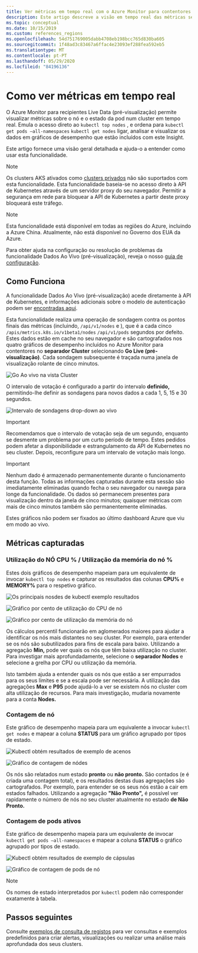 ```yaml
---
title: Ver métricas em tempo real com o Azure Monitor para contentores Microsoft Docs
description: Este artigo descreve a visão em tempo real das métricas sem usar kubectl com Azure Monitor para recipientes.
ms.topic: conceptual
ms.date: 10/15/2019
ms.custom: references_regions
ms.openlocfilehash: 54d751769005dabb4708eb198bcc765d830ba605
ms.sourcegitcommit: 1f48ad3c83467a6ffac4e23093ef288fea592eb5
ms.translationtype: MT
ms.contentlocale: pt-PT
ms.lasthandoff: 05/29/2020
ms.locfileid: "84196136"
---
```

# <a name="how-to-view-metrics-in-real-time"></a>Como ver métricas em tempo real

O Azure Monitor para recipientes Live Data (pré-visualização) permite visualizar métricas sobre o nó e o estado da pod num cluster em tempo real. Emula o acesso direto ao `kubectl top nodes` , e ordena para `kubectl get pods –all-namespaces` `kubectl get nodes` ligar, analisar e visualizar os dados em gráficos de desempenho que estão incluídos com este Insight. 

Este artigo fornece uma visão geral detalhada e ajuda-o a entender como usar esta funcionalidade.  

>[!NOTE]
>Os clusters AKS ativados como [clusters privados](https://azure.microsoft.com/updates/aks-private-cluster/) não são suportados com esta funcionalidade. Esta funcionalidade baseia-se no acesso direto à API de Kubernetes através de um servidor proxy do seu navegador. Permitir a segurança em rede para bloquear a API de Kubernetes a partir deste proxy bloqueará este tráfego. 

>[!NOTE]
>Esta funcionalidade está disponível em todas as regiões do Azure, incluindo a Azure China. Atualmente, não está disponível no Governo dos EUA da Azure.

Para obter ajuda na configuração ou resolução de problemas da funcionalidade Dados Ao Vivo (pré-visualização), reveja o nosso [guia de configuração](container-insights-livedata-setup.md).

## <a name="how-it-works"></a>Como Funciona 

A funcionalidade Dados Ao Vivo (pré-visualização) acede diretamente à API de Kubernetes, e informações adicionais sobre o modelo de autenticação podem ser [encontradas aqui](https://kubernetes.io/docs/concepts/overview/kubernetes-api/). 

Esta funcionalidade realiza uma operação de sondagem contra os pontos finais das métricas (incluindo, `/api/v1/nodes` e ), que é a cada cinco `/apis/metrics.k8s.io/v1beta1/nodes` `/api/v1/pods` segundos por defeito. Estes dados estão em cache no seu navegador e são cartografados nos quatro gráficos de desempenho incluídos no Azure Monitor para contentores no **separador Cluster** selecionando **Go Live (pré-visualização)**. Cada sondagem subsequente é traçada numa janela de visualização rolante de cinco minutos. 

![Go Ao vivo na vista Cluster](./media/container-insights-livedata-metrics/cluster-view-go-live-example-01.png)

O intervalo de votação é configurado a partir do intervalo **definido,** permitindo-lhe definir as sondagens para novos dados a cada 1, 5, 15 e 30 segundos. 

![Intervalo de sondagens drop-down ao vivo](./media/container-insights-livedata-metrics/cluster-view-polling-interval-dropdown.png)

>[!IMPORTANT]
>Recomendamos que o intervalo de votação seja de um segundo, enquanto se desmente um problema por um curto período de tempo. Estes pedidos podem afetar a disponibilidade e estrangulamento da API de Kubernetes no seu cluster. Depois, reconfigure para um intervalo de votação mais longo. 

>[!IMPORTANT]
>Nenhum dado é armazenado permanentemente durante o funcionamento desta função. Todas as informações capturadas durante esta sessão são imediatamente eliminadas quando fecha o seu navegador ou navega para longe da funcionalidade. Os dados só permanecem presentes para visualização dentro da janela de cinco minutos; quaisquer métricas com mais de cinco minutos também são permanentemente eliminadas.

Estes gráficos não podem ser fixados ao último dashboard Azure que viu em modo ao vivo.

## <a name="metrics-captured"></a>Métricas capturadas

### <a name="node-cpu-utilization---node-memory-utilization-"></a>Utilização do NÓ CPU % / Utilização da memória do nó % 

Estes dois gráficos de desempenho mapeiam para um equivalente de invocar `kubectl top nodes` e capturar os resultados das colunas **CPU%** e **MEMORY%** para o respetivo gráfico. 

![Os principais nosdes de kubectl exemplo resultados](./media/container-insights-livedata-metrics/kubectl-top-nodes-example.png)

![Gráfico por cento de utilização do CPU de nó](./media/container-insights-livedata-metrics/cluster-view-node-cpu-util.png)

![Gráfico por cento de utilização da memória do nó](./media/container-insights-livedata-metrics/cluster-view-node-memory-util.png)

Os cálculos percentil funcionarão em aglomerados maiores para ajudar a identificar os nós mais distantes no seu cluster. Por exemplo, para entender se os nós são subutilizados para fins de escala para baixo. Utilizando a agregação **Min,** pode ver quais os nós que têm baixa utilização no cluster. Para investigar mais aprofundadamente, selecione o **separador Nodes** e selecione a grelha por CPU ou utilização da memória.

Isto também ajuda a entender quais os nós que estão a ser empurrados para os seus limites e se a escala pode ser necessária. A utilização das agregações **Max** e **P95** pode ajudá-lo a ver se existem nós no cluster com alta utilização de recursos. Para mais investigação, mudaria novamente para a conta **Nodes.**

### <a name="node-count"></a>Contagem de nó

Este gráfico de desempenho mapeia para um equivalente a invocar `kubectl get nodes` e mapear a coluna **STATUS** para um gráfico agrupado por tipos de estado.

![Kubectl obtém resultados de exemplo de acenos](./media/container-insights-livedata-metrics/kubectl-get-nodes-example.png)

![Gráfico de contagem de nódes](./media/container-insights-livedata-metrics/cluster-view-node-count-01.png)

Os nós são relatados num estado **pronto** ou **não pronto.** São contados (e é criada uma contagem total), e os resultados destas duas agregações são cartografados.
Por exemplo, para entender se os seus nós estão a cair em estados falhados. Utilizando a agregação **"Não Pronto",** é possível ver rapidamente o número de nós no seu cluster atualmente no estado **de Não Pronto.**

### <a name="active-pod-count"></a>Contagem de pods ativos

Este gráfico de desempenho mapeia para um equivalente de invocar `kubectl get pods –all-namespaces` e mapear a coluna **STATUS** o gráfico agrupado por tipos de estado.

![Kubectl obtém resultados de exemplo de cápsulas](./media/container-insights-livedata-metrics/kubectl-get-pods-example.png)

![Gráfico de contagem de pods de nó](./media/container-insights-livedata-metrics/cluster-view-node-pod-count.png)

>[!NOTE]
>Os nomes de estado interpretados por `kubectl` podem não corresponder exatamente à tabela. 

## <a name="next-steps"></a>Passos seguintes

Consulte [exemplos de consulta de registos](container-insights-log-search.md#search-logs-to-analyze-data) para ver consultas e exemplos predefinidos para criar alertas, visualizações ou realizar uma análise mais aprofundada dos seus clusters.
